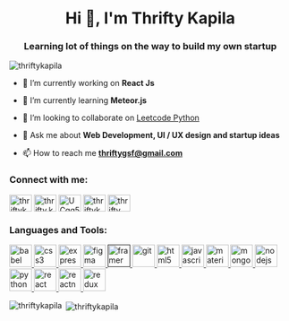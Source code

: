 <h1 align="center">Hi 👋, I'm Thrifty Kapila</h1>
<h3 align="center">Learning lot of things on the way to build my own startup</h3>

<p align="left"> <img src="https://komarev.com/ghpvc/?username=thriftykapila" alt="thriftykapila" /> </p>

- 🔭 I’m currently working on **React Js**

- 🌱 I’m currently learning **Meteor.js**

- 👯 I’m looking to collaborate on [Leetcode Python](https://github.com/thriftykapila/leetcode-python)

- 💬 Ask me about **Web Development, UI / UX design and startup ideas**

- 📫 How to reach me **thriftygsf@gmail.com**

<p align="left">
<h3 align="left">Connect with me:</h3>
<a href="https://linkedin.com/in/thriftykapila" target="blank"><img align="center" src="https://cdn.jsdelivr.net/npm/simple-icons@3.0.1/icons/linkedin.svg" alt="thriftykapila" height="30" width="40" /></a>
<a href="https://instagram.com/thrifty.kapila" target="blank"><img align="center" src="https://cdn.jsdelivr.net/npm/simple-icons@3.0.1/icons/instagram.svg" alt="thrifty.kapila" height="30" width="40" /></a>
<a href="https://www.youtube.com/c/UCqq5E4JSDAkpgHcaO9kZyUQ" target="blank"><img align="center" src="https://cdn.jsdelivr.net/npm/simple-icons@3.0.1/icons/youtube.svg" alt="UCqq5E4JSDAkpgHcaO9kZyUQ" height="30" width="40" /></a>
<a href="https://www.codechef.com/users/thriftykapila" target="blank"><img align="center" src="https://cdn.jsdelivr.net/npm/simple-icons@3.1.0/icons/codechef.svg" alt="thriftykapila" height="30" width="40" /></a>
<a href="https://www.leetcode.com/thrifty" target="blank"><img align="center" src="https://cdn.jsdelivr.net/npm/simple-icons@3.0.1/icons/leetcode.svg" alt="thrifty" height="30" width="40" /></a>
</p>

<h3 align="left">Languages and Tools:</h3>
<p align="left"> <a href="https://babeljs.io/" target="_blank"> <img src="https://www.vectorlogo.zone/logos/babeljs/babeljs-icon.svg" alt="babel" width="40" height="40"/> </a> <a href="https://www.w3schools.com/css/" target="_blank"> <img src="https://devicons.github.io/devicon/devicon.git/icons/css3/css3-original-wordmark.svg" alt="css3" width="40" height="40"/> </a> <a href="https://expressjs.com" target="_blank"> <img src="https://devicons.github.io/devicon/devicon.git/icons/express/express-original-wordmark.svg" alt="express" width="40" height="40"/> </a> <a href="https://www.figma.com/" target="_blank"> <img src="https://www.vectorlogo.zone/logos/figma/figma-icon.svg" alt="figma" width="40" height="40"/> </a> <a href="" target="_blank"> <img src="https://www.vectorlogo.zone/logos/framer/framer-icon.svg" alt="framer" width="40" height="40"/> </a> <a href="https://git-scm.com/" target="_blank"> <img src="https://www.vectorlogo.zone/logos/git-scm/git-scm-icon.svg" alt="git" width="40" height="40"/> </a> <a href="https://www.w3.org/html/" target="_blank"> <img src="https://devicons.github.io/devicon/devicon.git/icons/html5/html5-original-wordmark.svg" alt="html5" width="40" height="40"/> </a> <a href="https://developer.mozilla.org/en-US/docs/Web/JavaScript" target="_blank"> <img src="https://devicons.github.io/devicon/devicon.git/icons/javascript/javascript-original.svg" alt="javascript" width="40" height="40"/> </a> <a href="https://materializecss.com/" target="_blank"> <img src="https://raw.githubusercontent.com/prplx/svg-logos/5585531d45d294869c4eaab4d7cf2e9c167710a9/svg/materialize.svg" alt="materialize" width="40" height="40"/> </a> <a href="https://www.mongodb.com/" target="_blank"> <img src="https://devicons.github.io/devicon/devicon.git/icons/mongodb/mongodb-original-wordmark.svg" alt="mongodb" width="40" height="40"/> </a> <a href="https://nodejs.org" target="_blank"> <img src="https://devicons.github.io/devicon/devicon.git/icons/nodejs/nodejs-original-wordmark.svg" alt="nodejs" width="40" height="40"/> </a> <a href="https://www.python.org" target="_blank"> <img src="https://devicons.github.io/devicon/devicon.git/icons/python/python-original.svg" alt="python" width="40" height="40"/> </a> <a href="https://reactjs.org/" target="_blank"> <img src="https://devicons.github.io/devicon/devicon.git/icons/react/react-original-wordmark.svg" alt="react" width="40" height="40"/> </a> <a href="https://reactnative.dev/" target="_blank"> <img src="https://reactnative.dev/img/header_logo.svg" alt="reactnative" width="40" height="40"/> </a> <a href="https://redux.js.org" target="_blank"> <img src="https://devicons.github.io/devicon/devicon.git/icons/redux/redux-original.svg" alt="redux" width="40" height="40"/> </a> </p>

<p><img align="left" src="https://github-readme-stats.vercel.app/api/top-langs/?username=thriftykapila&layout=compact" alt="thriftykapila" /></p>

<p>&nbsp;<img align="center" src="https://github-readme-stats.vercel.app/api?username=thriftykapila&show_icons=true" alt="thriftykapila" /></p>
